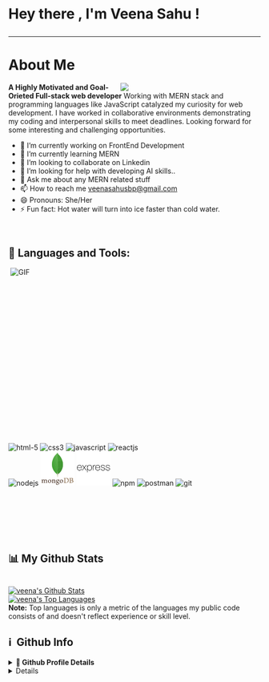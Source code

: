 <h1>Hey there , I'm Veena Sahu !</hr>
<hr>
<h1>About Me</h1>

<img align='right' src="https://media.giphy.com/media/M9gbBd9nbDrOTu1Mqx/giphy.gif" width="280">
<b>A Highly Motivated and Goal-Orieted Full-stack web developer</b> Working with MERN stack and programming languages like JavaScript catalyzed my curiosity for web development. I have worked in collaborative environments demonstrating my coding and interpersonal skills to meet deadlines. Looking forward for some interesting and challenging opportunities.


- 🔭 I’m currently working on FrontEnd Development
- 🌱 I’m currently learning MERN 
- 👯 I’m looking to collaborate on Linkedin
- 🤔 I’m looking for help with developing AI skills..
- 💬 Ask me about any MERN related stuff
- 📫 How to reach me veenasahusbp@gmail.com
- 😄 Pronouns: She/Her
- ⚡ Fun fact: Hot water will turn into ice faster than cold water.
 <br>
 
## 🚀 Languages and Tools:
 <img align="right" alt="GIF" clear = "both" src="https://github.com/abhisheknaiidu/abhisheknaiidu/blob/master/code.gif?raw=true" width="500" height="350" />
<p align="left"> 
    <img src="https://img.icons8.com/color/80/000000/html-5.png" alt="html-5" /> 
    <img src="https://img.icons8.com/color/80/000000/css3.png" alt="css3" /> 
    <img src="https://img.icons8.com/color/80/000000/javascript.png" alt="javascript" />
    <img src="https://img.icons8.com/officel/80/000000/react.png" alt="reactjs"  width="68" height="68" /> <br/>
    <img src="https://img.icons8.com/color/70/000000/nodejs.png" alt="nodejs" /> 
    <img src="https://raw.githubusercontent.com/devicons/devicon/master/icons/mongodb/mongodb-original-wordmark.svg" alt="mongodb" width="68" height="68" />
    <img src="https://raw.githubusercontent.com/devicons/devicon/master/icons/express/express-original-wordmark.svg" alt="express" width="68" height="68" />
    <img src="https://img.icons8.com/color/70/000000/npm.png"  alt="npm" />   
    <img src="https://www.vectorlogo.zone/logos/getpostman/getpostman-icon.svg" alt="postman" width="60" height="60" alt="postman" /> 
    <img src="https://img.icons8.com/color/70/000000/git.png" alt="git" />
    
</p>

<br/>
<br/>
<br/>
<br/>
<br/>

## 📊 My Github Stats

<br/>
    <a href="https://github.com/veenasahu12/github-readme-stats"><img alt="veena's Github Stats" src="https://github-readme-stats.vercel.app/api?username=veenasahu12&show_icons=true&count_private=true&theme=chartreuse-dark&hide_border=true&bg_color=0D1117" /></a>
    </br>
  <a href="https://github.com/veenasahu12/github-readme-stats"><img alt="veena's Top Languages" src="https://github-readme-stats.vercel.app/api/top-langs/?username=veenasahu12&langs_count=8&count_private=true&layout=compact&theme=react&hide_border=true&bg_color=0D1117" /></a>
  <br/>
  <b>Note:</b> Top languages is only a metric of the languages my public code consists of and doesn't reflect experience or skill level.
  
 <br>
 
 <h2>ℹ️ &nbsp;Github Info</h2>
<details>	
  <summary><b>🔎 Github Profile Details</b></summary>
<p align="center"><img height="180em" src="https://github-profile-summary-cards.vercel.app/api/cards/profile-details?username=veenasahu12&theme=github_dark" alt="veenasahu12" align = "center"/></p>
</details>
<details>
<!--  <summary><b>🔥 Github Streaks</b></summary>
<p align="center"><img src="https://github-readme-streak-statskbiswal01s.herokuapp.com/?user=veenasahu12&theme=black-ice&hide_border=true&stroke=0000&background=0D1117&ring=e05397&fire=e05397&currStreakLabel=e05397" alt="veenasahu12" /></p>
</details> -->
<details>
<summary><b>📊 Github Contribution Graph</b></summary>
<p align="center"<a href="#"><img alt="veenasahu12 Activity Graph" src="https://activity-graph.herokuapp.com/graph?username=veenasahu12&bg_color=0D1117&color=e05397&line=e05397&point=FFFFFF&hide_border=true&" /></a></p>
</details>
<details>   
 <summary><b>🏆 Github Achievements</b></summary>
<p align="center"> <a href="https://github.com/veenasahu12"><img src="https://github-profile-trophy.vercel.app/?username=veenasahu12&margin-w=5&theme=radical" alt="veena's" /></a> </p>
 </details>


 <hr>
